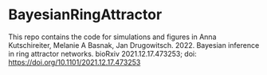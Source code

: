 # BayesianRingAttractor
This repo contains the code for simulations and figures in   Anna Kutschireiter, Melanie A Basnak, Jan Drugowitsch. 2022. Bayesian inference in ring attractor networks. bioRxiv 2021.12.17.473253; doi: https://doi.org/10.1101/2021.12.17.473253
